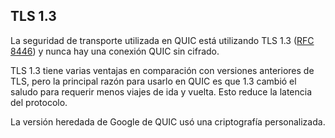 ## TLS 1.3

La seguridad de transporte utilizada en QUIC está utilizando TLS 1.3  ([RFC
8446](https://tools.ietf.org/html/rfc8446)) y nunca hay una conexión QUIC sin cifrado.

TLS 1.3 tiene varias ventajas en comparación con versiones anteriores de TLS, pero 
la principal razón para usarlo en QUIC es que 1.3 cambió el saludo para requerir menos
viajes de ida y vuelta. Esto reduce la latencia del protocolo.

La versión heredada de Google de QUIC usó una criptografía personalizada.